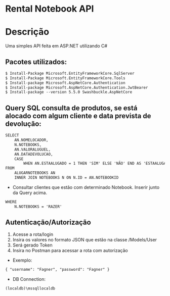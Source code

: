 # Rental Notebook API ##

# Descrição

Uma simples API feita em ASP.NET utilizando C#

## Pacotes utilizados:
```html
$ Install-Package Microsoft.EntityFrameworkCore.SqlServer
$ Install-Package Microsoft.EntityFrameworkCore.Tools
$ Install-package Microsoft.AspNetCore.Authentication
$ Install-package Microsoft.AspNetCore.Authentication.JwtBearer
$ Install-package --version 5.5.0 Swashbuckle.AspNetCore
```
## Query SQL consulta de produtos, se está alocado com algum cliente e data prevista de devolução:
```html
SELECT
	AN.NOMELOCADOR, 
	N.NOTEBOOKS,
	AN.VALORALUGUEL,
	AN.DATADEVOLUCAO,
	CASE 
		WHEN AN.ESTAALUGADO = 1 THEN 'SIM' ELSE 'NÃO' END AS 'ESTAALUGADO'
FROM  
	ALUGARNOTEBOOKS	AN
	INNER JOIN NOTEBOOKS N ON N.ID = AN.NOTEBOOKID
```
- Consultar clientes que estão com determinado Notebook. Inserir junto da Query acima.
```html
WHERE
	N.NOTEBOOKS = 'RAZER' 
```
## Autenticação/Autorização
1.	Acesse a rota/login
2.	Insira os valores no formato JSON que estão na classe /Models/User
3.	Será gerado Token
4.	Insira no Postman para acessar a rota com autorização

 - Exemplo:
```html
{ "username": "Fagner", "password": "Fagner" }
```
 - DB Connection:
```html
(localdb)\mssqllocaldb
```